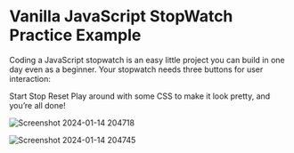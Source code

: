 # Vanilla JavaScript StopWatch Practice Example

Coding a JavaScript stopwatch is an easy little project you can build in one day even as a beginner. Your stopwatch needs three buttons for user interaction:

Start
Stop
Reset
Play around with some CSS to make it look pretty, and you’re all done!

![Screenshot 2024-01-14 204718](https://github.com/DroidRedesign/JavaScriptStopWatch/assets/156214098/9f656d0e-65ee-441f-8b9e-5fa0a2f06dba)


![Screenshot 2024-01-14 204745](https://github.com/DroidRedesign/JavaScriptStopWatch/assets/156214098/cba9ee00-3aa3-4d45-9736-3742d22cce73)

